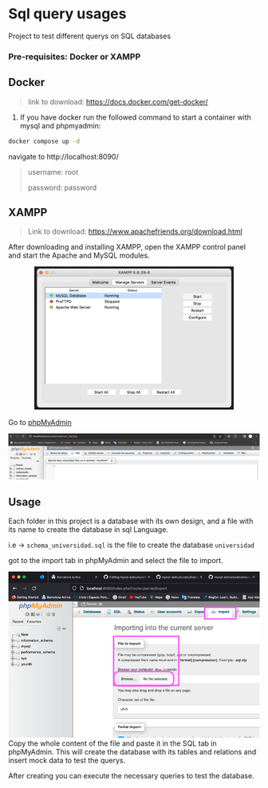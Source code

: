 # Sql query usages
Project to test different querys on SQL databases

### Pre-requisites: __Docker or XAMPP__

## Docker
> link to download: https://docs.docker.com/get-docker/
1. If you have docker run the followed command to start a container with mysql and phpmyadmin:
   
```bash
docker compose up -d
```

navigate to http://localhost:8090/
> username: root
> 
> password: password


## XAMPP 
  
> Link to download: https://www.apachefriends.org/download.html

After downloading and installing XAMPP, open the XAMPP control panel and start the Apache and MySQL modules.
<div align="center">
<img src="./Screenshot%202023-07-17%20at%2015.10.01.png" width="400px">
</div>

Go to [phpMyAdmin](http://localhost/phpmyadmin/sql.php)

<img src="./Screenshot%202023-07-17%20at%2015.20.24.png">

## Usage

Each folder in this project is a database with its own design, and a file with its name to create the database in sql Language.

i.e -> ``schema_universidad.sql`` is the file to create the database ``universidad``

got to the import tab in phpMyAdmin and select the file to import.
<div align="center">
<img src="./import.png" width="600px">
</div>
Copy the whole content of the file and paste it in the SQL tab in phpMyAdmin.
This will create the database with its tables and relations and insert mock data to test the querys.

After creating you can execute the necessary queries to test the database.

